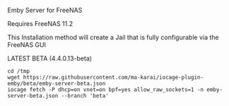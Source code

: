 Emby Server for FreeNAS

Requires FreeNAS 11.2

This Installation method will create a Jail that is fully configurable via the FreeNAS GUI

LATEST BETA (4.4.0.13-beta)

    cd /tmp
    wget https://raw.githubusercontent.com/ma-karai/iocage-plugin-emby/beta/emby-server-beta.json
    iocage fetch -P dhcp=on vnet=on bpf=yes allow_raw_sockets=1 -n emby-server-beta.json --branch 'beta'  

